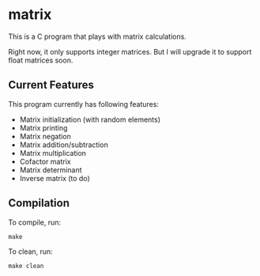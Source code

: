 matrix
======

This is a C program that plays with matrix calculations.

Right now, it only supports integer matrices. But I will
upgrade it to support float matrices soon.

Current Features
----------------

This program currently has following features:

* Matrix initialization (with random elements)
* Matrix printing
* Matrix negation
* Matrix addition/subtraction
* Matrix multiplication
* Cofactor matrix
* Matrix determinant
* Inverse matrix (to do)

Compilation
-----------

To compile, run:

	make

To clean, run:

	make clean
